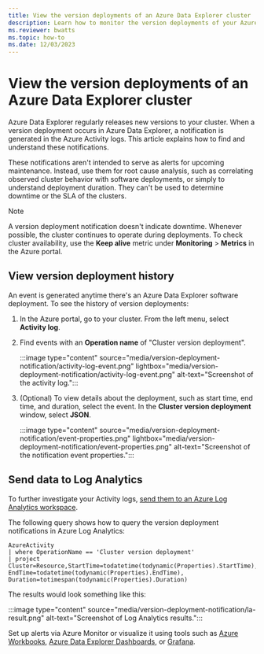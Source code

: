 ```yaml
---
title: View the version deployments of an Azure Data Explorer cluster
description: Learn how to monitor the version deployments of your Azure Data Explorer cluster.
ms.reviewer: bwatts
ms.topic: how-to
ms.date: 12/03/2023
---
```


# View the version deployments of an Azure Data Explorer cluster

Azure Data Explorer regularly releases new versions to your cluster. When a version deployment occurs in Azure Data Explorer, a notification is generated in the Azure Activity logs. This article explains how to find and understand these notifications.

These notifications aren't intended to serve as alerts for upcoming maintenance. Instead, use them for root cause analysis, such as correlating observed cluster behavior with software deployments, or simply to understand deployment duration. They can't be used to determine downtime or the SLA of the clusters.

> [!NOTE]
> A version deployment notification doesn't indicate downtime. Whenever possible, the cluster continues to operate during deployments. To check cluster availability, use the **Keep alive** metric under **Monitoring** > **Metrics** in the Azure portal.

## View version deployment history

An event is generated anytime there's an Azure Data Explorer software deployment. To see the history of version deployments:

1. In the Azure portal, go to your cluster. From the left menu, select **Activity log**.
1. Find events with an **Operation name** of "Cluster version deployment".

    :::image type="content" source="media/version-deployment-notification/activity-log-event.png" lightbox="media/version-deployment-notification/activity-log-event.png" alt-text="Screenshot of the activity log.":::

1. (Optional) To view details about the deployment, such as start time, end time, and duration, select the event. In the **Cluster version deployment** window, select **JSON**.

    :::image type="content" source="media/version-deployment-notification/event-properties.png" lightbox="media/version-deployment-notification/event-properties.png" alt-text="Screenshot of the notification event properties.":::

## Send data to Log Analytics

To further investigate your Activity logs, [send them to an Azure Log Analytics workspace](/azure/azure-monitor/essentials/activity-log?tabs=powershell#send-to-log-analytics-workspace).

The following query shows how to query the version deployment notifications in Azure Log Analytics: 

```
AzureActivity
| where OperationName == 'Cluster version deployment'
| project Cluster=Resource,StartTime=todatetime(todynamic(Properties).StartTime), EndTime=todatetime(todynamic(Properties).EndTime), Duration=totimespan(todynamic(Properties).Duration)
```

The results would look something like this:

:::image type="content" source="media/version-deployment-notification/la-result.png" alt-text="Screenshot of Log Analytics results.":::

Set up alerts via Azure Monitor or visualize it using tools such as [Azure Workbooks](https://learn.microsoft.com/azure/azure-monitor/visualize/workbooks-overview), [Azure Data Explorer Dashboards](https://learn.microsoft.com/azure/data-explorer/azure-data-explorer-dashboards), or [Grafana](https://learn.microsoft.com/azure/azure-monitor/visualize/grafana-plugin).
